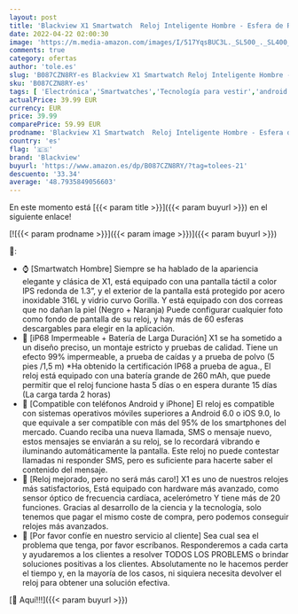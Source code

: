 ```yaml
---
layout: post
title: 'Blackview X1 Smartwatch  Reloj Inteligente Hombre - Esfera de Reloj de DIY  Reloj Deportivo Hombre Pulsometro  Pulsera Actividad Inteligente  Smartwatch Hombre para Android e iOS  Versión Mejorada '
date: 2022-04-22 02:00:30
image: 'https://m.media-amazon.com/images/I/517YqsBUC3L._SL500_._SL400_.jpg'
comments: true
category: ofertas
author: 'tole.es'
slug: 'B087CZN8RY-es Blackview X1 Smartwatch Reloj Inteligente Hombre - Esfera...'
sku: 'B087CZN8RY-es'
tags: [ 'Electrónica','Smartwatches','Tecnología para vestir','android','blackview','🇪🇸', ]
actualPrice: 39.99 EUR
currency: EUR
price: 39.99
comparePrice: 59.99 EUR
prodname: 'Blackview X1 Smartwatch  Reloj Inteligente Hombre - Esfera de Reloj de DIY  Reloj Deportivo Hombre Pulsometro  Pulsera Actividad Inteligente  Smartwatch Hombre para Android e iOS  Versión Mejorada '
country: 'es'
flag: '🇪🇸'
brand: 'Blackview'
buyurl: 'https://www.amazon.es/dp/B087CZN8RY/?tag=tolees-21'
descuento: '33.34'
average: '48.7935849056603'
---
```


En este momento está [{{< param title >}}]({{< param buyurl >}}) en el siguiente enlace!

[![{{< param prodname >}}]({{< param image >}})]({{< param buyurl >}})

🔎:

- ⌚ [Smartwatch Hombre] Siempre se ha hablado de la apariencia elegante y clásica de X1, está equipado con una pantalla táctil a color IPS redonda de 1.3”, y el exterior de la pantalla está protegido por acero inoxidable 316L y vidrio curvo Gorilla. Y está equipado con dos correas que no dañan la piel (Negro + Naranja) Puede configurar cualquier foto como fondo de pantalla de su reloj, y hay más de 60 esferas descargables para elegir en la aplicación.
- 🔋 [iP68 Impermeable + Batería de Larga Duración] X1 se ha sometido a un diseño preciso, un montaje estricto y pruebas de calidad. Tiene un efecto 99% impermeable, a prueba de caídas y a prueba de polvo (5 pies /1,5 m) *Ha obtenido la certificación IP68 a prueba de agua., El reloj está equipado con una batería grande de 260 mAh, que puede permitir que el reloj funcione hasta 5 días o en espera durante 15 días (La carga tarda 2 horas)
- 📱 [Compatible con teléfonos Android y iPhone] El reloj es compatible con sistemas operativos móviles superiores a Android 6.0 o iOS 9.0, lo que equivale a ser compatible con más del 95% de los smartphones del mercado. Cuando reciba una nueva llamada, SMS o mensaje nuevo, estos mensajes se enviarán a su reloj, se lo recordará vibrando e iluminando automáticamente la pantalla. Este reloj no puede contestar llamadas ni responder SMS, pero es suficiente para hacerte saber el contenido del mensaje.
- 🎁 [Reloj mejorado, pero no será más caro!] X1 es uno de nuestros relojes más satisfactorios, Está equipado con hardware más avanzado, como sensor óptico de frecuencia cardíaca, acelerómetro Y tiene más de 20 funciones. Gracias al desarrollo de la ciencia y la tecnología, solo tenemos que pagar el mismo coste de compra, pero podemos conseguir relojes más avanzados.
- 💝 [Por favor confíe en nuestro servicio al cliente] Sea cual sea el problema que tenga, por favor escríbanos. Responderemos a cada carta y ayudaremos a los clientes a resolver TODOS LOS PROBLEMS o brindar soluciones positivas a los clientes. Absolutamente no le hacemos perder el tiempo y, en la mayoría de los casos, ni siquiera necesita devolver el reloj para obtener una solución efectiva.

[🛒 Aquí!!!]({{< param buyurl >}})
